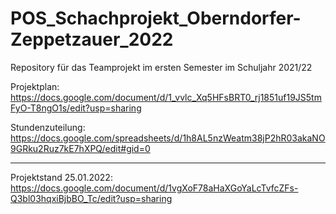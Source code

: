 # POS_Schachprojekt_Oberndorfer-Zeppetzauer_2022
Repository für das Teamprojekt im ersten Semester im Schuljahr 2021/22

Projektplan: https://docs.google.com/document/d/1_vvlc_Xq5HFsBRT0_rj1851uf19JS5tmFyO-T8ngO1s/edit?usp=sharing

Stundenzuteilung: https://docs.google.com/spreadsheets/d/1h8AL5nzWeatm38jP2hR03akaNO9GRku2Ruz7kE7hXPQ/edit#gid=0

------------------------------------------------------------------------------------------------------------------------
Projektstand 25.01.2022: https://docs.google.com/document/d/1vgXoF78aHaXGoYaLcTvfcZFs-Q3bl03hqxiBjbBO_Tc/edit?usp=sharing
 

